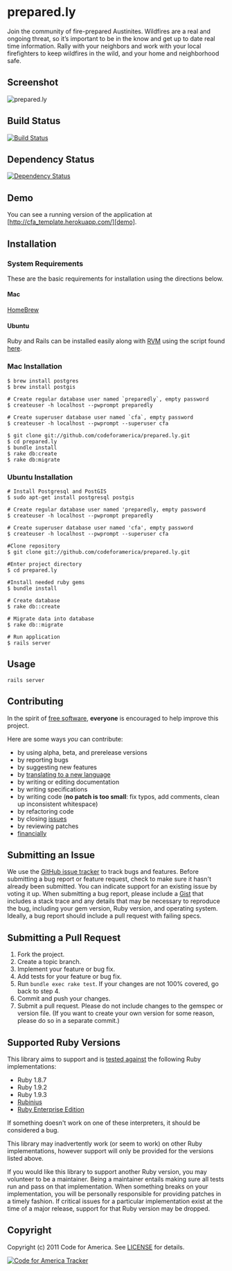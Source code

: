 # prepared.ly 
Join the community of fire-prepared Austinites. Wildfires are a real and ongoing threat, so it’s important to be in the know and get up to date real time information. Rally with your neighbors and work with your local firefighters to keep wildfires in the wild, and your home and neighborhood safe.

## <a name="screenshots"></a>Screenshot
![prepared.ly](http://dl.dropbox.com/u/55826838/preparedly/wf1.png "prepared.ly")

## <a name="build"></a>Build Status
[![Build Status](https://secure.travis-ci.org/codeforamerica/cfa_template.png?branch=master)][travis]

[travis]: http://travis-ci.org/codeforamerica/cfa_template

## <a name="dependencies"></a>Dependency Status
[![Dependency Status](https://gemnasium.com/codeforamerica/cfa_template.png?travis)][gemnasium]

[gemnasium]: https://gemnasium.com/codeforamerica/cfa_template

## <a name="demo"></a>Demo
You can see a running version of the application at
[http://cfa_template.herokuapp.com/][demo].

[demo]: http://cfa_template.herokuapp.com/

## <a name="installation"></a>Installation

### <a name="system-requirements-installation"></a>System Requirements

These are the basic requirements for installation using the directions below.

#### <a name="mac-requirements"></a>Mac

[HomeBrew][]

[HomeBrew]: http://mxcl.github.com/homebrew/

#### <a name="ubuntu-requirements"></a>Ubuntu

Ruby and Rails can be installed easily along with [RVM][] using the script found [here][].

[RVM]: https://rvm.io//  
[here]: https://github.com/rkjha/RailsOnUbuntu 

### <a name="mac-installation"></a>Mac Installation
    $ brew install postgres
    $ brew install postgis

    # Create regular database user named `preparedly`, empty password
    $ createuser -h localhost --pwprompt preparedly 

    # Create superuser database user named `cfa`, empty password
    $ createuser -h localhost --pwprompt --superuser cfa 

    $ git clone git://github.com/codeforamerica/prepared.ly.git
    $ cd prepared.ly 
    $ bundle install
    $ rake db:create
    $ rake db:migrate

### <a name="ubuntu-installation"></a>Ubuntu Installation

    # Install Postgresql and PostGIS
    $ sudo apt-get install postgresql postgis
    
    # Create regular database user named 'preparedly, empty password
    $ createuser -h localhost --pwprompt preparedly

    # Create superuser database user named 'cfa', empty password
    $ createuser -h localhost --pwprompt --superuser cfa

    #Clone repository
    $ git clone git://github.com/codeforamerica/prepared.ly.git
  
    #Enter project directory
    $ cd prepared.ly
    
    #Install needed ruby gems
    $ bundle install

    # Create database
    $ rake db::create

    # Migrate data into database
    $ rake db::migrate

    # Run application
    $ rails server


## <a name="usage"></a>Usage
    rails server

## <a name="contributing"></a>Contributing
In the spirit of [free software][free-sw], **everyone** is encouraged to help
improve this project.

[free-sw]: http://www.fsf.org/licensing/essays/free-sw.html

Here are some ways *you* can contribute:

* by using alpha, beta, and prerelease versions
* by reporting bugs
* by suggesting new features
* by [translating to a new language][locales]
* by writing or editing documentation
* by writing specifications
* by writing code (**no patch is too small**: fix typos, add comments, clean up
  inconsistent whitespace)
* by refactoring code
* by closing [issues][]
* by reviewing patches
* [financially][]

[locales]: https://github.com/codeforamerica/cfa_template/tree/master/config/locales
[issues]: https://github.com/codeforamerica/cfa_template/issues
[financially]: https://secure.codeforamerica.org/page/contribute

## <a name="issues"></a>Submitting an Issue
We use the [GitHub issue tracker][issues] to track bugs and features. Before
submitting a bug report or feature request, check to make sure it hasn't
already been submitted. You can indicate support for an existing issue by
voting it up. When submitting a bug report, please include a [Gist][] that
includes a stack trace and any details that may be necessary to reproduce the
bug, including your gem version, Ruby version, and operating system. Ideally, a
bug report should include a pull request with failing specs.

[gist]: https://gist.github.com/

## <a name="pulls"></a>Submitting a Pull Request
1. Fork the project.
2. Create a topic branch.
3. Implement your feature or bug fix.
4. Add tests for your feature or bug fix.
5. Run `bundle exec rake test`. If your changes are not 100% covered, go back
   to step 4.
6. Commit and push your changes.
7. Submit a pull request. Please do not include changes to the gemspec or
   version file. (If you want to create your own version for some reason,
   please do so in a separate commit.)

## <a name="versions"></a>Supported Ruby Versions
This library aims to support and is [tested against][travis] the following Ruby
implementations:

* Ruby 1.8.7
* Ruby 1.9.2
* Ruby 1.9.3
* [Rubinius][]
* [Ruby Enterprise Edition][ree]

[rubinius]: http://rubini.us/
[ree]: http://www.rubyenterpriseedition.com/

If something doesn't work on one of these interpreters, it should be considered
a bug.

This library may inadvertently work (or seem to work) on other Ruby
implementations, however support will only be provided for the versions listed
above.

If you would like this library to support another Ruby version, you may
volunteer to be a maintainer. Being a maintainer entails making sure all tests
run and pass on that implementation. When something breaks on your
implementation, you will be personally responsible for providing patches in a
timely fashion. If critical issues for a particular implementation exist at the
time of a major release, support for that Ruby version may be dropped.

## <a name="copyright"></a>Copyright
Copyright (c) 2011 Code for America. See [LICENSE][] for details.

[license]: https://github.com/codeforamerica/cfa_template/blob/master/LICENSE.mkd

[![Code for America Tracker](http://stats.codeforamerica.org/codeforamerica/cfa_template.png)][tracker]

[tracker]: http://stats.codeforamerica.org/projects/cfa_template
